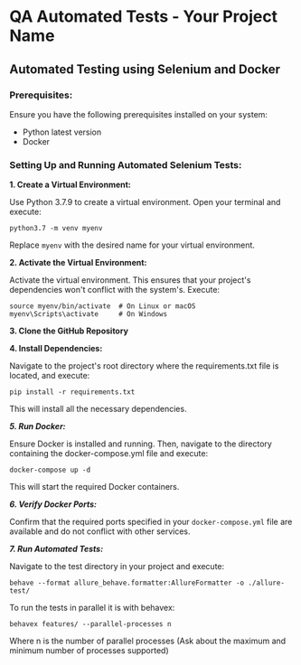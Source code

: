 # QA Automated Tests - Your Project Name
## Automated Testing using Selenium and Docker

### Prerequisites:

Ensure you have the following prerequisites installed on your system:

- Python latest version
- Docker

### Setting Up and Running Automated Selenium Tests:

**1. Create a Virtual Environment:**

Use Python 3.7.9 to create a virtual environment. Open your terminal and execute:
```
python3.7 -m venv myenv
```

Replace `myenv` with the desired name for your virtual environment.

**2. Activate the Virtual Environment:**

Activate the virtual environment. This ensures that your project's dependencies won't conflict with the system's. Execute:

```
source myenv/bin/activate  # On Linux or macOS
myenv\Scripts\activate     # On Windows
```

**3. Clone the GitHub Repository**

**4. Install Dependencies:**

Navigate to the project's root directory where the requirements.txt file is located, and execute:
```
pip install -r requirements.txt
```
This will install all the necessary dependencies.

***5. Run Docker:***

Ensure Docker is installed and running. Then, navigate to the directory containing the docker-compose.yml file and execute:
```
docker-compose up -d
```
This will start the required Docker containers.

***6. Verify Docker Ports:***

Confirm that the required ports specified in your `docker-compose.yml` file are available and do not conflict with other services.

***7. Run Automated Tests:***

Navigate to the test directory in your project and execute:
```
behave --format allure_behave.formatter:AllureFormatter -o ./allure-test/
```
To run the tests in parallel it is with behavex:
```
behavex features/ --parallel-processes n
```
Where n is the number of parallel processes (Ask about the maximum and minimum number of processes supported)
